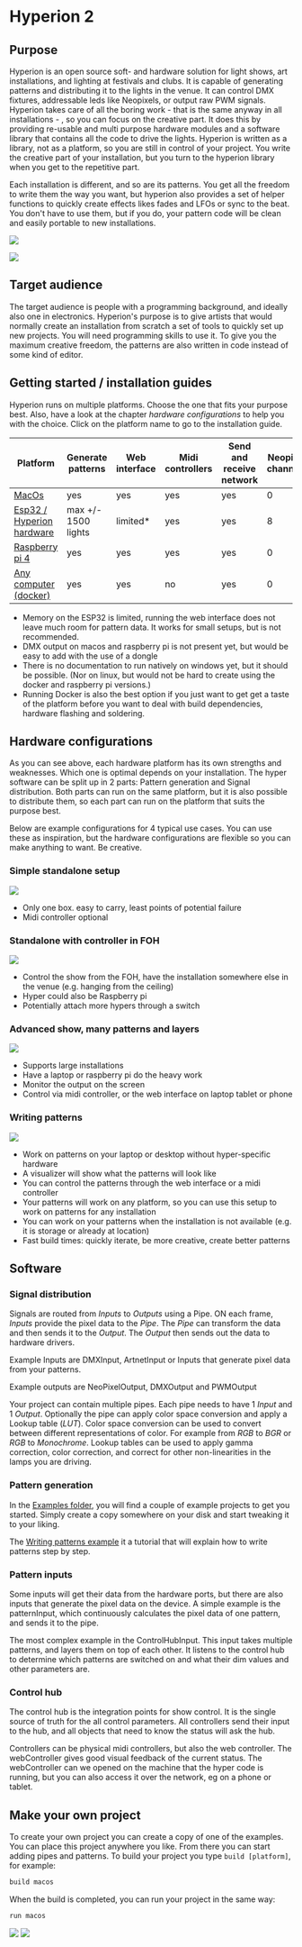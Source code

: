 # Hyperion 2

## Purpose

Hyperion is an open source soft- and hardware solution for light shows, art installations, and lighting at festivals and clubs. 
It is capable of generating patterns and distributing it to the lights in the venue. 
It can control DMX fixtures, addressable leds like Neopixels, or output raw PWM signals.
Hyperion takes care of all the boring work - that is the same anyway in all installations - , so you can focus on the creative part. 
It does this by providing re-usable and multi purpose hardware modules and a software library that contains all the code to drive the lights.
Hyperion is written as a library, not as a platform, so you are still in control of your project. 
You write the creative part of your installation, but you turn to the hyperion library when you get to the repetitive part. 

Each installation is different, and so are its patterns. You get all the freedom to write them the way you want, but hyperion
also provides a set of helper functions to quickly create effects likes fades and LFOs or sync to the beat. 
You don't have to use them, but if you do, your pattern code will be clean and easily portable to new installations.

![](https://github.com/yorenschriever/Hyperion2/blob/main/docs/images/webcontroller.png?raw=true)

![](https://github.com/yorenschriever/Hyperion2/blob/main/docs/images/intallation-bosburcht.jpeg?raw=true)

## Target audience

The target audience is people with a programming background, and ideally also one in electronics. 
Hyperion's purpose is to give artists that would normally create an installation from scratch a set of tools to quickly set up new projects.
You will need programming skills to use it. 
To give you the maximum creative freedom, the patterns are also written in code instead of some kind of editor. 

## Getting started / installation guides

Hyperion runs on multiple platforms. Choose the one that fits your purpose best. Also, have a look at the chapter *hardware configurations* to help you with the choice.
Click on the platform name to go to the installation guide.

|Platform                 |Generate patterns  |Web interface|Midi controllers|Send and receive network|Neopixel channels|PWM channels|DMX out/in|Hardware cost|
|--                       |--                 |--           |--              |--                      |--               |--          |--        |--           |
|[MacOs](docs/readme-macos.md) |yes                |yes          |yes             |yes                     |0                |0           |0         |$300+        |
|[Esp32 / Hyperion hardware](docs/readme-esp.md)|max +/- 1500 lights|limited*     |yes             |yes                     |8                |12          |1/1       |$5-$150      |
|[Raspberry pi 4](docs/readme-rpi.md)           |yes                |yes          |yes             |yes                     |0                |0           |0         |$50-$150     |
|[Any computer (docker)](docs/readme-docker.md)    |yes                |yes          |no              |yes                     |0                |0           |0         |$100+        |

- Memory on the ESP32 is limited, running the web interface does not leave much room for pattern data. It works for small setups, but is not recommended.
- DMX output on macos and raspberry pi is not present yet, but would be easy to add with the use of a dongle
- There is no documentation to run natively on windows yet, but it should be possible. (Nor on linux, but would not be hard to create using the docker and raspberry pi versions.)
- Running Docker is also the best option if you just want to get get a taste of the platform before you want to deal with build dependencies, hardware flashing and soldering. 

## Hardware configurations

As you can see above, each hardware platform has its own strengths and weaknesses. Which one is optimal depends on your installation. 
The hyper software can be split up in 2 parts: Pattern generation and Signal distribution. Both parts can run on the same platform, 
but it is also possible to distribute them, so each part can run on the platform that suits the purpose best.

Below are example configurations for 4 typical use cases. You can use these as inspiration, but the hardware configurations are flexible so you can make anything to want. Be creative.

### Simple standalone setup
![](https://github.com/yorenschriever/Hyperion2/blob/main/docs/images/setup-standalone.png?raw=true)

- Only one box. easy to carry, least points of potential failure
- Midi controller optional

### Standalone with controller in FOH
![](https://github.com/yorenschriever/Hyperion2/blob/main/docs/images/setup-split.png?raw=true)
- Control the show from the FOH, have the installation somewhere else in the venue (e.g. hanging from the ceiling)
- Hyper could also be Raspberry pi
- Potentially attach more hypers through a switch

### Advanced show, many patterns and layers
![](https://github.com/yorenschriever/Hyperion2/blob/main/docs/images/setup-laptop.png?raw=true)
- Supports large installations
- Have a laptop or raspberry pi do the heavy work
- Monitor the output on the screen
- Control via midi controller, or the web interface on laptop tablet or phone

### Writing patterns
![](https://github.com/yorenschriever/Hyperion2/blob/main/docs/images/setup-writing-patterns.png?raw=true)
- Work on patterns on your laptop or desktop without hyper-specific hardware
- A visualizer will show what the patterns will look like
- You can control the patterns through the web interface or a midi controller
- Your patterns will work on any platform, so you can use this setup to work on patterns for any installation
- You can work on your patterns when the installation is not available (e.g. it is storage or already at location)
- Fast build times: quickly iterate, be more creative, create better patterns

## Software

### Signal distribution

Signals are routed from *Inputs* to *Outputs* using a Pipe. ON each frame, *Inputs* provide the pixel data to the *Pipe*. The *Pipe* can transform the data and then sends it to the *Output*. The *Output* then sends out the data to hardware drivers.

Example Inputs are DMXInput, ArtnetInput or Inputs that generate pixel data from your patterns.

Example outputs are NeoPixelOutput, DMXOutput and PWMOutput

Your project can contain multiple pipes. Each pipe needs to have 1 *Input* and 1 *Output*. Optionally the pipe can apply color space conversion and apply a Lookup table (*LUT*). Color space conversion can be used to convert between different representations of color. For example from *RGB* to *BGR* or *RGB* to *Monochrome*. Lookup tables can be used to apply gamma correction, color correction, and correct for other non-linearities in the lamps you are driving. 

###  Pattern generation

In the [Examples folder](examples), you will find a couple of example projects to get you started. 
Simply create a copy somewhere on your disk and start tweaking it to your liking.

The [Writing patterns example](examples/writing_patterns/) it a tutorial that will explain how to write patterns step by step. 

### Pattern inputs

Some inputs will get their data from the hardware ports, but there are also inputs that generate the pixel data on the device. A simple example is the patternInput, which continuously calculates the pixel data of one pattern, and sends it to the pipe.

The most complex example in the ControlHubInput. This input takes multiple patterns, and layers them on top of each other. It listens to the control hub to determine which patterns are switched on and what their dim values and other parameters are.

### Control hub

The control hub is the integration points for show control. It is the single source of truth for the all control parameters. All controllers send their input to the hub, and all objects that need to know the status will ask the hub. 

Controllers can be physical midi controllers, but also the web controller. The webController gives good visual feedback of the current status. The webController can
we opened on the machine that the hyper code is running, but you can also access it over the network, eg on a phone or tablet.

## Make your own project

To create your own project you can create a copy of one of the examples. You can place this project anywhere you like. From there you can start adding pipes and patterns.
To build your project you type `build [platform]`, for example:

```sh
build macos
```

When the build is completed, you can run your project in the same way:

```sh
run macos
```

![](https://github.com/yorenschriever/Hyperion2/blob/main/docs/images/installation-wings.jpeg?raw=true)
![](https://github.com/yorenschriever/Hyperion2/blob/main/docs/images/installation-mini-ledster.jpeg?raw=true_)
